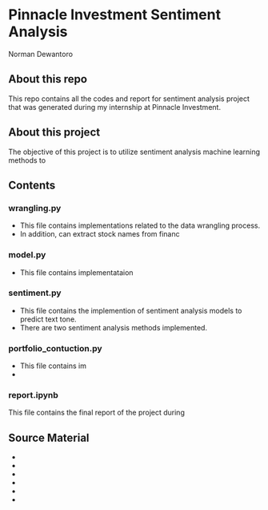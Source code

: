 # Pinnacle Investment Sentiment Analysis
Norman Dewantoro

## About this repo

This repo contains all the codes and report for sentiment analysis project that was generated during my internship at Pinnacle Investment.

## About this project 

The objective of this project is to utilize sentiment analysis machine learning methods to

## Contents

### wrangling.py

- This file contains implementations related to the data wrangling process.
- In addition, can extract stock names from financ

### model.py

- This file contains implementataion

### sentiment.py

- This file contains the implemention of sentiment analysis models to predict text tone.
- There are two sentiment analysis methods implemented.


### portfolio_contuction.py

- This file contains im
-


### report.ipynb

This file contains the final report of the project during 

## Source Material

- 
-
-
-
-
-
